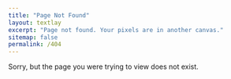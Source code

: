 ```yaml
---
title: "Page Not Found"
layout: textlay
excerpt: "Page not found. Your pixels are in another canvas."
sitemap: false
permalink: /404
---
```


Sorry, but the page you were trying to view does not exist.

